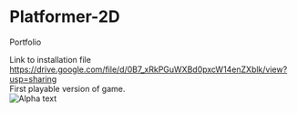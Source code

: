 # Platformer-2D
Portfolio  

Link to installation file  
https://drive.google.com/file/d/0B7_xRkPGuWXBd0pxcW14enZXblk/view?usp=sharing  
First playable version of game.  
![Alpha](https://thumbs.gfycat.com/OccasionalWavyIcterinewarbler-size_restricted.gif)
text
